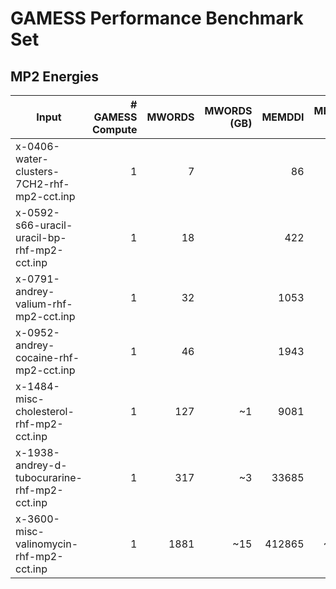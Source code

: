 # GAMESS Performance Benchmark Set

## MP2 Energies

|Input|# GAMESS Compute|MWORDS |MWORDS (GB)|MEMDDI|MEMDDI (GB)|Comment|
|-----|----------------:|-----:|------:|-----:|------:|-------:|
|x-0406-water-clusters-7CH2-rhf-mp2-cct.inp|1|7||86|~0.7|None|
|x-0592-s66-uracil-uracil-bp-rhf-mp2-cct.inp|1|18||422|~4|None|
|x-0791-andrey-valium-rhf-mp2-cct.inp|1|32||1053|~9|None|
|x-0952-andrey-cocaine-rhf-mp2-cct.inp|1|46||1943|~16|None|
|x-1484-misc-cholesterol-rhf-mp2-cct.inp|1|127|~1|9081|~71|None|
|x-1938-andrey-d-tubocurarine-rhf-mp2-cct.inp|1|317|~3|33685|~263|~~Haswell~~, ~~AMD EPYC~~|
|x-3600-misc-valinomycin-rhf-mp2-cct.inp|1|1881|~15|412865|~3225|~~Haswell~~,~~Skylake~~,~~AMD EPYC~~,~~Cavium ThunderX2~~|
